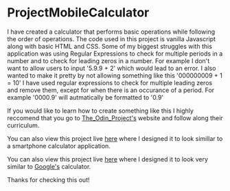 # ProjectMobileCalculator

I have created a calculator that performs basic operations while following the order of operations. The code used in this project is vanilla Javascript along with basic HTML and CSS. Some of my biggest struggles with this application was using Regular Expressions to check for multiple periods in a number and to check for leading zeros in a number. For example I don't want to allow users to input '5.9.9 + 2' which would lead to an error. I also wanted to make it pretty by not allowing something like this '000000009 + 1 = 10' I have used regular expressions to check for multiple leading zeros and remove them, except for when there is an occurance of a period. For example '0000.9' will autmatically be formatted to '0.9' 

If you would like to learn how to create something like this I highly reccomend that you go to [The_Odin_Project's](https://www.theodinproject.com/) website and follow along their curriculum. 

You can also view this project live [here](https://bshowen.github.io/vanilla_JS_mobile_calculator/)
where I designed it to look simillar to a smartphone calculator application. 

You can also view this project live [here](https://bshowen.github.io/ProjectCalculator/) where I designed it to look very similar to [Google's](https://www.google.com/search?client=firefox-b-1-ab&q=google+calculator) calculator. 

Thanks for checking this out! 
